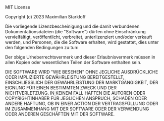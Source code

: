 
MIT License

Copyright (c) 2023 Maximilian Starkloff

Die vorliegende Lizenzbescheinigung und die damit verbundenen Dokumentationsdateien (die "Software") dürfen ohne Einschränkung vervielfältigt, veröffentlicht, verbreitet, unterlizenziert und/oder verkauft werden, und Personen, die die Software erhalten, wird gestattet, dies unter den folgenden Bedingungen zu tun:

Der obige Urheberrechtsvermerk und dieser Erlaubnisvermerk müssen in allen Kopien oder wesentlichen Teilen der Software enthalten sein.

DIE SOFTWARE WIRD "WIE BESEHEN" OHNE JEGLICHE AUSDRÜCKLICHE ODER IMPLIZIERTE GEWÄHRLEISTUNG BEREITGESTELLT, EINSCHLIESSLICH DER GEWÄHRLEISTUNG DER MARKTGÄNGIGKEIT, DER EIGNUNG FÜR EINEN BESTIMMTEN ZWECK UND DER NICHTVERLETZUNG. IN KEINEM FALL HAFTEN DIE AUTOREN ODER COPYRIGHTINHABER FÜR JEGLICHEN ANSPRUCH, SCHADEN ODER ANDERE HAFTUNG, OB IN EINER ACTION DER VERTRAGSFÜLLUNG ODER IM ZUSAMMENHANG MIT DER SOFTWARE ODER DER VERWENDUNG ODER ANDEREN GESCHÄFTEN MIT DER SOFTWARE.
